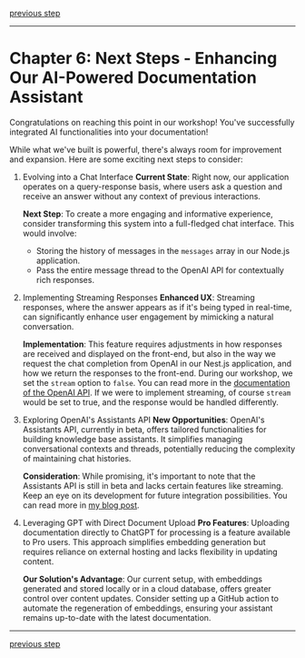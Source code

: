 [previous step](STEP_04.md)

---

# Chapter 6: Next Steps - Enhancing Our AI-Powered Documentation Assistant

Congratulations on reaching this point in our workshop! You've successfully integrated AI functionalities into your documentation!

While what we've built is powerful, there's always room for improvement and expansion. Here are some exciting next steps to consider:

1. Evolving into a Chat Interface
   **Current State**: Right now, our application operates on a query-response basis, where users ask a question and receive an answer without any context of previous interactions.

   **Next Step**: To create a more engaging and informative experience, consider transforming this system into a full-fledged chat interface. This would involve:

   - Storing the history of messages in the `messages` array in our Node.js application.
   - Pass the entire message thread to the OpenAI API for contextually rich responses.

2. Implementing Streaming Responses
   **Enhanced UX**: Streaming responses, where the answer appears as if it's being typed in real-time, can significantly enhance user engagement by mimicking a natural conversation.

   **Implementation**: This feature requires adjustments in how responses are received and displayed on the front-end, but also in the way we request the chat completion from OpenAI in our Nest.js application, and how we return the responses to the front-end. During our workshop, we set the `stream` option to `false`. You can read more in the [documentation of the OpenAI API](https://platform.openai.com/docs/api-reference/chat/create#chat-create-stream). If we were to implement streaming, of course `stream` would be set to true, and the response would be handled differently.

3. Exploring OpenAI's Assistants API
   **New Opportunities**: OpenAI's Assistants API, currently in beta, offers tailored functionalities for building knowledge base assistants. It simplifies managing conversational contexts and threads, potentially reducing the complexity of maintaining chat histories.

   **Consideration**: While promising, it's important to note that the Assistants API is still in beta and lacks certain features like streaming. Keep an eye on its development for future integration possibilities. You can read more in [my blog post](https://pakotinia.medium.com/openais-assistants-api-a-hands-on-demo-110a861cf2d0).

4. Leveraging GPT with Direct Document Upload
   **Pro Features**: Uploading documentation directly to ChatGPT for processing is a feature available to Pro users. This approach simplifies embedding generation but requires reliance on external hosting and lacks flexibility in updating content.

   **Our Solution's Advantage**: Our current setup, with embeddings generated and stored locally or in a cloud database, offers greater control over content updates. Consider setting up a GitHub action to automate the regeneration of embeddings, ensuring your assistant remains up-to-date with the latest documentation.

---

[previous step](STEP_04.md)
